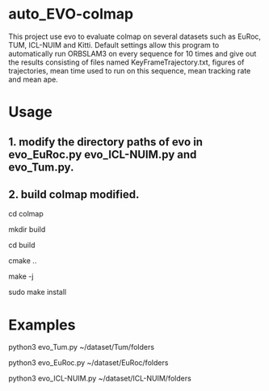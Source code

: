 # auto_EVO-colmap
This project use evo to evaluate colmap on several datasets such as EuRoc, TUM, ICL-NUIM and Kitti. Default settings allow this program to automatically run ORBSLAM3 on every sequence for 10 times and give out the results consisting of files named KeyFrameTrajectory.txt, figures of trajectories, mean time used to run on this sequence, mean tracking rate and mean ape.
# Usage
## 1. modify the directory paths of evo in evo_EuRoc.py evo_ICL-NUIM.py and evo_Tum.py.

## 2. build colmap modified.

cd colmap

mkdir build

cd build

cmake ..

make -j

sudo make install
  
# Examples
python3 evo_Tum.py ~/dataset/Tum/folders

python3 evo_EuRoc.py ~/dataset/EuRoc/folders

python3 evo_ICL-NUIM.py ~/dataset/ICL-NUIM/folders
